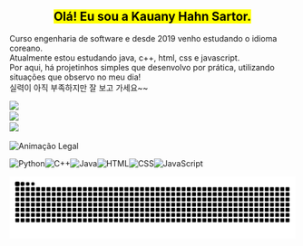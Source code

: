 <h2 align="center"><mark>Olá! Eu sou a Kauany Hahn Sartor.</mark></h2>
Curso engenharia de software e desde 2019 venho estudando o idioma coreano.<br>Atualmente estou estudando java, c++, html, css e javascript. <br>Por aqui, há projetinhos simples que desenvolvo por prática, utilizando situações que observo no meu dia!<br>실력이 아직 부족하지만 잘 보고 가세요~~

![](https://github-readme-stats.vercel.app/api?username=kauanysartor&theme=gruvbox_light&hide_border=false&include_all_commits=false&count_private=false)<br/>
![](https://nirzak-streak-stats.vercel.app/?user=kauanysartor&theme=gruvbox_light&hide_border=false)<br/>
![](https://github-readme-stats.vercel.app/api/top-langs/?username=kauanysartor&theme=gruvbox_light&hide_border=false&include_all_commits=false&count_private=false&layout=compact)

![Animação Legal](https://media0.giphy.com/media/v1.Y2lkPTc5MGI3NjExMWs2cmhhcHEycjM2MWFoMWh1N2pqaGJ5d3ZtdXlzd29rZTh2bWQyZCZlcD12MV9pbnRlcm5hbF9naWZfYnlfaWQmY3Q9Zw/rdvDGctztED3W/giphy.gif)

  <img src="https://cdn.jsdelivr.net/gh/devicons/devicon/icons/python/python-original.svg" alt="Python" width="50" height="50"/><img src="https://cdn.jsdelivr.net/gh/devicons/devicon/icons/cplusplus/cplusplus-original.svg" alt="C++" width="50" height="50"/><img src="https://cdn.jsdelivr.net/gh/devicons/devicon/icons/java/java-original.svg" alt="Java" width="50" height="50"/><img src="https://cdn.jsdelivr.net/gh/devicons/devicon/icons/html5/html5-original.svg" alt="HTML" width="50" height="50"/><img src="https://cdn.jsdelivr.net/gh/devicons/devicon/icons/css3/css3-original.svg" alt="CSS" width="50" height="50"/><img src="https://cdn.jsdelivr.net/gh/devicons/devicon/icons/javascript/javascript-original.svg" alt="JavaScript" width="50" height="50"/>
</p>

<picture>
  <source media="(prefers-color-scheme: dark)" srcset="https://raw.githubusercontent.com/kauanysartor/kauanysartor/output/github-contribution-grid-snake-dark.svg">
  <source media="(prefers-color-scheme: light)" srcset="https://raw.githubusercontent.com/kauanysartor/kauanysartor/output/github-contribution-grid-snake.svg">
  <img alt="github contribution grid snake animation" src="https://raw.githubusercontent.com/kauanysartor/kauanysartor/output/github-contribution-grid-snake.svg">
</picture>
<br><br>
